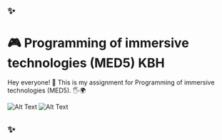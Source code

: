 ## ✨
# 🎮 Programming of immersive technologies (MED5) KBH 
Hey everyone! 👋 This is my assignment for Programming of immersive technologies (MED5). 🖐️🌍

![Alt Text](https://media2.giphy.com/media/VbnUQpnihPSIgIXuZv/200w.gif?cid=6c09b9522r6l8xrhha9yc3ugdcz2z6z7serd859r02nfxrym&ep=v1_gifs_search&rid=200w.gif&ct=g)
![Alt Text](https://media4.giphy.com/media/GeimqsH0TLDt4tScGw/giphy.gif?cid=6c09b952ucbvtcf5lbby7jkdguccr86f6hyqjyagbp3p6yyl&ep=v1_gifs_search&rid=giphy.gif&ct=g)
## ✨
